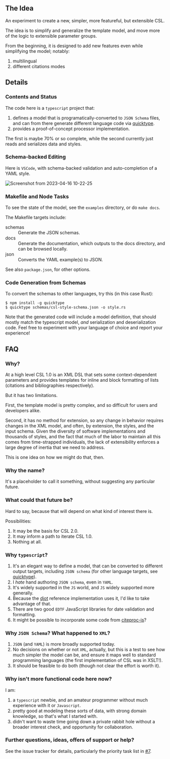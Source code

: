 ## The Idea

An experiment to create a new, simpler, more featureful, but extensible CSL.

The idea is to simplify and generalize the template model, and move more of the logic to extensible parameter groups.

From the beginning, it is designed to add new features even while simplifying the model; notably:

1. multilingual
2. different citations modes

## Details

### Contents and Status

The code here is a `typescript` project that:

1. defines a model that is programatically-converted to `JSON Schema` files, and can from there generate different language code via [quicktype](https://quicktype.io).
2. provides a proof-of-concept processor implementation.

The first is maybe 70% or so complete, while the second currently just reads and serializes data and styles.

### Schema-backed Editing

Here is `VSCode`, with schema-backed validation and auto-completion of a YAML style.

![Screenshot from 2023-04-16 10-22-25](https://user-images.githubusercontent.com/1134/232319672-88e96d95-1806-4d6b-9d27-6d0cc32d5033.png)

### Makefile and Node Tasks

To see the state of the model, see the `examples` directory, or do `make docs`. 

The Makefile targets include:

<dl>
  <dt>schemas</dt>
  <dd>Generate the JSON schemas.</dd>
  <dt>docs</dt>
  <dd>Generate the documentation, which outputs to the docs directory, and can be browsed locally.</dd>
  <dt>json</dt>
  <dd>Converts the YAML example(s) to JSON.</dd>
</dl>

See also `package.json`, for other options.

### Code Generation from Schemas

To convert the schemas to other languages, try this (in this case Rust):

```console
$ npm install -g quicktype
$ quicktype schemas/csl-style-schema.json -o style.rs
```

Note that the generated code will include a model definition, that should mostly match the typescript model, _and_ serialization and deserialization code. 
Feel free to experiment with your language of choice and report your experience!

## FAQ

### Why?

At a high level CSL 1.0 is an XML DSL that sets some context-dependent parameters and provides templates for inline and block formatting of lists (citations and bibliographies respectively). 

But it has two limitations.

First, the template model is pretty complex, and so difficult for users and developers alike.

Second, it has no method for extension, so any change in behavior requires changes in the XML model, and often, by extension, the styles, and the input schema. 
Given the diversity of software implementations and thousands of styles, and the fact that much of the labor to maintain all this comes from time-strapped individuals, the lack of extensibility enforces a large degree of inertia that we need to address.

This is one idea on how we might do that, then.

### Why the name?

It's a placeholder to call it something, without suggesting any particular future.

### What could that future be?

Hard to say, because that will depend on what kind of interest there is.

Possibilities:

1. It may be the basis for CSL 2.0.
2. It may inform a path to iterate CSL 1.0.
3. Nothing at all.

### Why `typescript`?

1. It's an elegant way to define a model, that can be converted to different output targets, including `JSON schema` (for other language targets, see [quicktype](https://github.com/quicktype/quicktype)).
2. I _hate_ hand authoring `JSON schema`, even in `YAML`.
3. It's widely supported in the `JS` world, and `JS` widely supported more generally.
4. Because the [djot](https://djot.net/) reference implementation uses it, I'd like to take advantage of that.
5. There are two good `EDTF` JavaScript libraries for date validation and formatting.
6. It might be possible to incorporate some code from [citeproc-js](https://github.com/Juris-M/citeproc-js)?

### Why `JSON Schema`? What happened to `XML`?

1. `JSON` (and `YAML`) is more broadly supported today.
2. No decisions on whether or not `XML`, actually, but this is a test to see how much simpler the model can be, and ensure it maps well to standard programming languages (the first implementation of CSL was in XSLT!).
3. It should be feasible to do both (though not clear the effort is worth it).

### Why isn't more functional code here now?

I am:

1. a `typescript` newbie, and an amateur programmer without much experience with it or `Javascript`.
2. pretty good at modeling these sorts of data, with strong domain knowledge, so that's what I started with.
3. didn't want to waste time going down a private rabbit hole without a broader interest check, and opportunity for collaboration.

### Further questions, ideas, offers of support or help?

See the issue tracker for details, particularly the priority task list in [#7](https://github.com/bdarcus/csl-next.js/issues/7).

